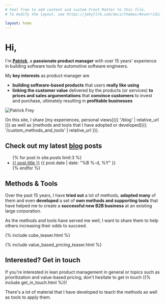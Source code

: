 ```yaml
---
# Feel free to add content and custom Front Matter to this file.
# To modify the layout, see https://jekyllrb.com/docs/themes/#overriding-theme-defaults

layout: home
---
```


<h1>Hi,</h1>
<div class="cards">
    <div class="card">
        <p>
        I'm <b><a href="{{ '/about' | relative_url }}">Patrick</a></b>, a <b>passionate product manager</b> with over 15 years' experience in building software tools for automotive software engineers. 
        </p>
        <p>
            My <b>key interests</b> as product manager are 
            <ul>
                <li>
                    <b>building software-based products</b> that users <b>really like using</b>
                </li>
                <li>
                    <b>linking the customer value</b> delivered by the products (or services) <b>to prices and sales argumentations</b> that <b>convince customers</b> to invest and purchase, ultimately resulting in <b>profitable businesses</b>
                </li>
            </ul>
        </p>
    </div>
    <div class="card">
        <img class="profilepicture" src="{{ '/assets/Patrick_Frey_square_640x564_transparent_background.png' | relative_url }}" alt="Patrick Frey">
    </div>
</div>

On this site, I share [my experiences, personal views]({{ '/blog' | relative_url }}) as well as [methods and tools that I have adopted or developed]({{ '/custom_methods_and_tools' | relative_url }}). 


<h2>Check out my latest <a href="./blog">blog</a> posts</h2>
<ul>
  {% for post in site.posts limit:3 %}
    <li>
      <a href="{{ post.url }}">{{ post.title }}</a>
      <span class="post-date">{{ post.date | date: "%B %-d, %Y" }}</span>
    </li>
  {% endfor %}
</ul>

<h2>Methods & Tools</h2>

Over the past 15 years, I have **tried out** a lot of methods, **adopted many** of them and even **developed** a set of **own methods and supporting tools** that have helped me to create a **successful new B2B business** at an existing large corporation. 

As the methods and tools have served me well, I want to share them to help others increasing their odds to succeed. 

{% include cube_teaser.html %}

{% include value_based_pricing_teaser.html %}

## Interested? Get in touch

If you're interested in lean product management in general or topics such as prioritization and value-based pricing, don't hesitate to get in touch ({% include get_in_touch.html %})!

There's a lot of material that I have developed to teach the methods as well as tools to apply them. 